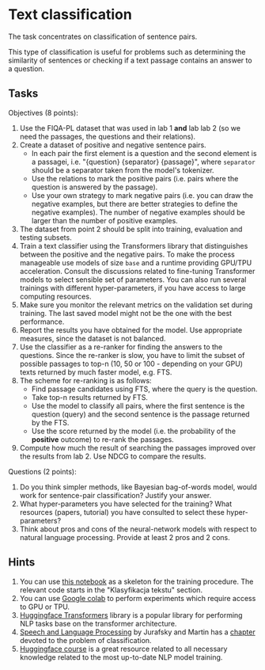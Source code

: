 # Text classification

The task concentrates on classification of sentence pairs.

This type of classification is useful for problems such as determining the similarity of sentences or
checking if a text passage contains an answer to a question.


## Tasks

Objectives (8 points):

1. Use the FIQA-PL dataset that was used in lab 1 **and** lab lab 2 (so we need the passages, the questions and their
   relations).
2. Create a dataset of positive and negative sentence pairs.
   - In each pair the first element is a question and the second element is a passagei, i.e. "{question} {separator} {passage}",
      where `separator` should be a separator taken from the model's tokenizer.
   - Use the relations to mark the positive pairs (i.e. pairs where the question is answered
      by the passage).
   - Use your own strategy to mark negative pairs (i.e. you can draw the negative examples, but there are
      better strategies to define the negative examples). The number of negative examples should be larger than the
      number of positive examples.
3. The dataset from point 2 should be split into training, evaluation and testing subsets.
4. Train a text classifier using the Transformers library that distinguishes between the positive and the negative
   pairs. To make the process manageable use models of size `base` and a runtime providing GPU/TPU acceleration.
   Consult the discussions related to fine-tuning Transformer models to select sensible set of parameters.
   You can also run several trainings with different hyper-parameters, if you have access to large computing resources.
5. Make sure you monitor the relevant metrics on the validation set during training. The last saved model might not be the
   one with the best performance.
6. Report the results you have obtained for the model. Use appropriate measures, since the dataset is not balanced.
7. Use the classifier as a re-ranker for finding the answers to the questions. Since the re-ranker is slow, you
   have to limit the subset of possible passages to top-n (10, 50 or 100 - depending on your GPU) texts returned by much faster model, e.g. FTS.
8. The scheme for re-ranking is as follows:
   - Find passage candidates using FTS, where the query is the question.
   - Take top-n results returned by FTS.
   - Use the model to classify all pairs, where the first sentence is the question (query) and the second sentence is
      the passage returned by the FTS.
   - Use the score returned by the model (i.e. the probability of the **positive** outcome) to re-rank the passages.
9. Compute how much the result of searching the passages improved over the results from lab 2. Use NDCG to compare the
   results.

Questions (2 points):

1. Do you think simpler methods, like Bayesian bag-of-words model, would work for sentence-pair classification? Justify
   your answer.
2. What hyper-parameters you have selected for the training? What resources (papers, tutorial) you have consulted to 
   select these hyper-parameters?
3. Think about pros and cons of the neural-network models with respect to natural language processing. Provide at least
   2 pros and 2 cons.

## Hints

1. You can use [this notebook](https://github.com/apohllo/sztuczna-inteligencja/tree/master/lab5) as a skeleton for the training procedure.
   The relevant code starts in the "Klasyfikacja tekstu" section.
2. You can use [Google colab](https://colab.research.google.com/notebooks/intro.ipynb) to perform experiments which
   require access to GPU or TPU.
3. [Huggingface Transformers](https://github.com/huggingface/transformers) library is a popular library for performing NLP tasks base on the transformer
   architecture.
4. [Speech and Language Processing](https://web.stanford.edu/~jurafsky/slp3/) by Jurafsky and Martin 
   has a [chapter](https://web.stanford.edu/~jurafsky/slp3/4.pdf) devoted to the problem of classification.
5. [Huggingface course](https://huggingface.co/course/chapter1/1) is a great resource related to all necessary knowledge related to the most up-to-date NLP model training.
